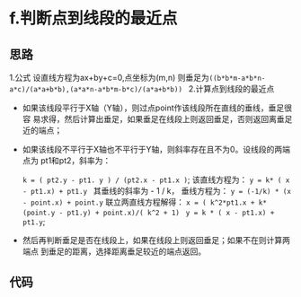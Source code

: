 # f.判断点到线段的最近点

## 思路

1.公式
设直线方程为ax+by+c=0,点坐标为(m,n) 
则垂足为`((b*b*m-a*b*n-a*c)/(a*a+b*b),(a*a*n-a*b*m-b*c)/(a*a+b*b)) `
2.计算点到线段的最近点

- 如果该线段平行于X轴（Y轴），则过点point作该线段所在直线的垂线，垂足很容 易求得，然后计算出垂足，如果垂足在线段上则返回垂足，否则返回离垂足近的端点；

- 如果该线段不平行于X轴也不平行于Y轴，则斜率存在且不为0。设线段的两端点为 pt1和pt2，斜率为：

   `k = ( pt2.y - pt1. y ) / (pt2.x - pt1.x )`; 
  该直线方程为： 
  `y = k* ( x - pt1.x) + pt1.y `
  其垂线的斜率为 - 1 / k， 
  垂线方程为： 
  `y = (-1/k) * (x - point.x) + point.y` 
  联立两直线方程解得： 
  `x = ( k^2*pt1.x + k*(point.y - pt1.y) + point.x)/( k^2 + 1) `
  `y = k * ( x - pt1.x) + pt1.y`;

- 然后再判断垂足是否在线段上，如果在线段上则返回垂足；如果不在则计算两端点 到垂足的距离，选择距离垂足较近的端点返回。

## 代码

